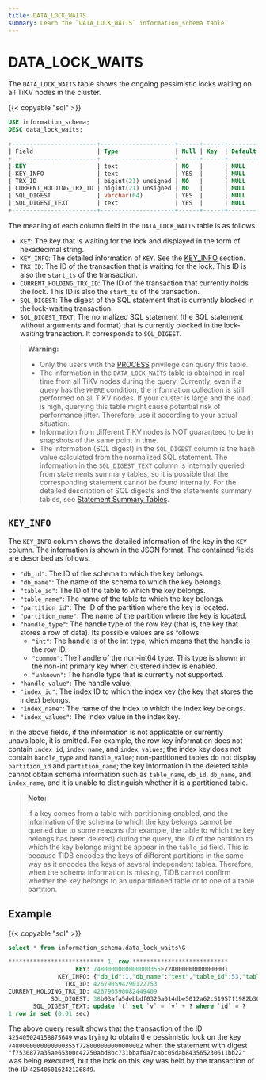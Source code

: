 ```yaml
---
title: DATA_LOCK_WAITS
summary: Learn the `DATA_LOCK_WAITS` information_schema table.
---
```


# DATA_LOCK_WAITS

The `DATA_LOCK_WAITS` table shows the ongoing pessimistic locks waiting on all TiKV nodes in the cluster.

{{< copyable "sql" >}}

```sql
USE information_schema;
DESC data_lock_waits;
```

```sql
+------------------------+---------------------+------+------+---------+-------+
| Field                  | Type                | Null | Key  | Default | Extra |
+------------------------+---------------------+------+------+---------+-------+
| KEY                    | text                | NO   |      | NULL    |       |
| KEY_INFO               | text                | YES  |      | NULL    |       |
| TRX_ID                 | bigint(21) unsigned | NO   |      | NULL    |       |
| CURRENT_HOLDING_TRX_ID | bigint(21) unsigned | NO   |      | NULL    |       |
| SQL_DIGEST             | varchar(64)         | YES  |      | NULL    |       |
| SQL_DIGEST_TEXT        | text                | YES  |      | NULL    |       |
+------------------------+---------------------+------+------+---------+-------+
```

The meaning of each column field in the `DATA_LOCK_WAITS` table is as follows:

* `KEY`: The key that is waiting for the lock and displayed in the form of hexadecimal string.
* `KEY_INFO`: The detailed information of `KEY`. See the [KEY_INFO](#key_info) section.
* `TRX_ID`: The ID of the transaction that is waiting for the lock. This ID is also the `start_ts` of the transaction.
* `CURRENT_HOLDING_TRX_ID`: The ID of the transaction that currently holds the lock. This ID is also the `start_ts` of the transaction.
* `SQL_DIGEST`: The digest of the SQL statement that is currently blocked in the lock-waiting transaction.
* `SQL_DIGEST_TEXT`: The normalized SQL statement (the SQL statement without arguments and format) that is currently blocked in the lock-waiting transaction. It corresponds to `SQL_DIGEST`.

> **Warning:**
>
> * Only the users with the [PROCESS](https://dev.mysql.com/doc/refman/8.0/en/privileges-provided.html#priv_process) privilege can query this table.
> * The information in the `DATA_LOCK_WAITS` table is obtained in real time from all TiKV nodes during the query. Currently, even if a query has the `WHERE` condition, the information collection is still performed on all TiKV nodes. If your cluster is large and the load is high, querying this table might cause potential risk of performance jitter. Therefore, use it according to your actual situation.
> * Information from different TiKV nodes is NOT guaranteed to be in snapshots of the same point in time.
> * The information (SQL digest) in the `SQL_DIGEST` column is the hash value calculated from the normalized SQL statement. The information in the `SQL_DIGEST_TEXT` column is internally queried from statements summary tables, so it is possible that the corresponding statement cannot be found internally. For the detailed description of SQL digests and the statements summary tables, see [Statement Summary Tables](/statement-summary-tables.md).

## `KEY_INFO`

The `KEY_INFO` column shows the detailed information of the key in the `KEY` column. The information is shown in the JSON format. The contained fields are described as follows:

* `"db_id"`: The ID of the schema to which the key belongs.
* `"db_name"`: The name of the schema to which the key belongs.
* `"table_id"`: The ID of the table to which the key belongs.
* `"table_name"`: The name of the table to which the key belongs.
* `"partition_id"`: The ID of the partition where the key is located.
* `"partition_name"`: The name of the partition where the key is located.
* `"handle_type"`: The handle type of the row key (that is, the key that stores a row of data). Its possible values ​​are as follows:
    * `"int"`: The handle is of the int type, which means that the handle is the row ID.
    * `"common"`: The handle of the non-int64 type. This type is shown in the non-int primary key when clustered index is enabled.
    * `"unknown"`: The handle type that is currently not supported.
* `"handle_value"`: The handle value.
* `"index_id"`: The index ID to which the index key (the key that stores the index) belongs.
* `"index_name"`: The name of the index to which the index key belongs.
* `"index_values"`: The index value in the index key.

In the above fields, if the information is not applicable or currently unavailable, it is omitted. For example, the row key information does not contain `index_id`, `index_name`, and `index_values`; the index key does not contain `handle_type` and `handle_value`; non-partitioned tables do not display `partition_id` and `partition_name`; the key information in the deleted table cannot obtain schema information such as `table_name`, `db_id`, `db_name`, and `index_name`, and it is unable to distinguish whether it is a partitioned table.

> **Note:**
>
> If a key comes from a table with partitioning enabled, and the information of the schema to which the key belongs cannot be queried due to some reasons (for example, the table to which the key belongs has been deleted) during the query, the ID of the partition to which the key belongs might be appear in the `table_id` field. This is because TiDB encodes the keys of different partitions in the same way as it encodes the keys of several independent tables. Therefore, when the schema information is missing, TiDB cannot confirm whether the key belongs to an unpartitioned table or to one of a table partition.

## Example

{{< copyable "sql" >}}

```sql
select * from information_schema.data_lock_waits\G
```

```sql
*************************** 1. row ***************************
                   KEY: 7480000000000000355F728000000000000001
              KEY_INFO: {"db_id":1,"db_name":"test","table_id":53,"table_name":"t","handle_type":"int","handle_value":"1"}
                TRX_ID: 426790594290122753
CURRENT_HOLDING_TRX_ID: 426790590082449409
            SQL_DIGEST: 38b03afa5debbdf0326a014dbe5012a62c51957f1982b3093e748460f8b00821
       SQL_DIGEST_TEXT: update `t` set `v` = `v` + ? where `id` = ?
1 row in set (0.01 sec)
```

The above query result shows that the transaction of the ID `425405024158875649` was trying to obtain the pessimistic lock on the key `7480000000000000355f728000000000000002` when the statement with digest `"f7530877a35ae65300c42250abd8bc731bbaf0a7cabc05dab843565230611bb22"` was being executed, but the lock on this key was held by the transaction of the ID `425405016242126849`.
